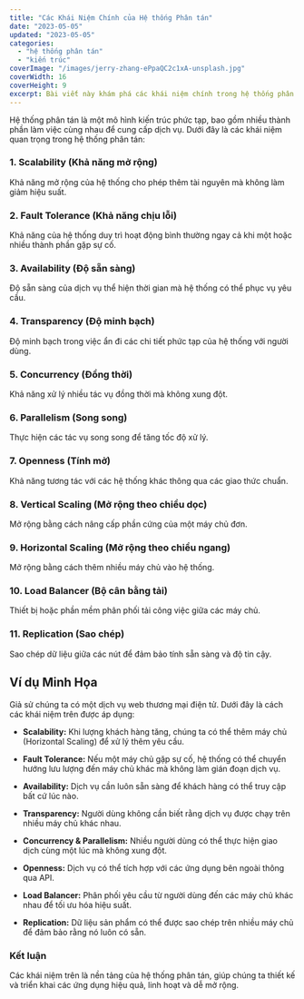 ```yaml
---
title: "Các Khái Niệm Chính của Hệ thống Phân tán"
date: "2023-05-05"
updated: "2023-05-05"
categories:
  - "hệ thống phân tán"
  - "kiến trúc"
coverImage: "/images/jerry-zhang-ePpaQC2c1xA-unsplash.jpg"
coverWidth: 16
coverHeight: 9
excerpt: Bài viết này khám phá các khái niệm chính trong hệ thống phân tán với ví dụ minh họa.
---
```


Hệ thống phân tán là một mô hình kiến trúc phức tạp, bao gồm nhiều thành phần làm việc cùng nhau để cung cấp dịch vụ. Dưới đây là các khái niệm quan trọng trong hệ thống phân tán:

### 1. Scalability (Khả năng mở rộng)

Khả năng mở rộng của hệ thống cho phép thêm tài nguyên mà không làm giảm hiệu suất. 

### 2. Fault Tolerance (Khả năng chịu lỗi)

Khả năng của hệ thống duy trì hoạt động bình thường ngay cả khi một hoặc nhiều thành phần gặp sự cố.

### 3. Availability (Độ sẵn sàng)

Độ sẵn sàng của dịch vụ thể hiện thời gian mà hệ thống có thể phục vụ yêu cầu.

### 4. Transparency (Độ minh bạch)

Độ minh bạch trong việc ẩn đi các chi tiết phức tạp của hệ thống với người dùng.

### 5. Concurrency (Đồng thời)

Khả năng xử lý nhiều tác vụ đồng thời mà không xung đột.

### 6. Parallelism (Song song)

Thực hiện các tác vụ song song để tăng tốc độ xử lý.

### 7. Openness (Tính mở)

Khả năng tương tác với các hệ thống khác thông qua các giao thức chuẩn.

### 8. Vertical Scaling (Mở rộng theo chiều dọc)

Mở rộng bằng cách nâng cấp phần cứng của một máy chủ đơn.

### 9. Horizontal Scaling (Mở rộng theo chiều ngang)

Mở rộng bằng cách thêm nhiều máy chủ vào hệ thống.

### 10. Load Balancer (Bộ cân bằng tải)

Thiết bị hoặc phần mềm phân phối tải công việc giữa các máy chủ.

### 11. Replication (Sao chép)

Sao chép dữ liệu giữa các nút để đảm bảo tính sẵn sàng và độ tin cậy.

## Ví dụ Minh Họa

Giả sử chúng ta có một dịch vụ web thương mại điện tử. Dưới đây là cách các khái niệm trên được áp dụng:

- **Scalability:** Khi lượng khách hàng tăng, chúng ta có thể thêm máy chủ (Horizontal Scaling) để xử lý thêm yêu cầu.
  
- **Fault Tolerance:** Nếu một máy chủ gặp sự cố, hệ thống có thể chuyển hướng lưu lượng đến máy chủ khác mà không làm gián đoạn dịch vụ.
  
- **Availability:** Dịch vụ cần luôn sẵn sàng để khách hàng có thể truy cập bất cứ lúc nào.
  
- **Transparency:** Người dùng không cần biết rằng dịch vụ được chạy trên nhiều máy chủ khác nhau.
  
- **Concurrency & Parallelism:** Nhiều người dùng có thể thực hiện giao dịch cùng một lúc mà không xung đột.
  
- **Openness:** Dịch vụ có thể tích hợp với các ứng dụng bên ngoài thông qua API.
  
- **Load Balancer:** Phân phối yêu cầu từ người dùng đến các máy chủ khác nhau để tối ưu hóa hiệu suất.
  
- **Replication:** Dữ liệu sản phẩm có thể được sao chép trên nhiều máy chủ để đảm bảo rằng nó luôn có sẵn.

### Kết luận

Các khái niệm trên là nền tảng của hệ thống phân tán, giúp chúng ta thiết kế và triển khai các ứng dụng hiệu quả, linh hoạt và dễ mở rộng.
